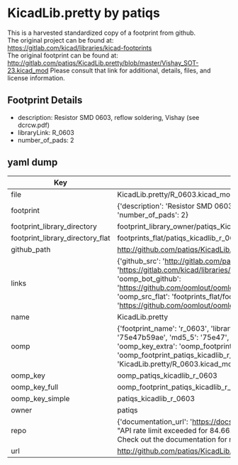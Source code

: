 # KicadLib.pretty by patiqs  
This is a harvested standardized copy of a footprint from github.  
The original project can be found at:  
https://gitlab.com/kicad/libraries/kicad-footprints  
The original footprint can be found at:
http://gitlab.com/patiqs/KicadLib.pretty/blob/master/Vishay_SOT-23.kicad_mod
Please consult that link for additional, details, files, and license information.  
## Footprint Details
* description: Resistor SMD 0603, reflow soldering, Vishay (see dcrcw.pdf)  
* libraryLink: R_0603  
* number_of_pads: 2  
## yaml dump  
| Key | Value |  
| --- | --- |  
| file | KicadLib.pretty/R_0603.kicad_mod |  
| footprint | {'description': 'Resistor SMD 0603, reflow soldering, Vishay (see dcrcw.pdf)', 'libraryLink': 'R_0603', 'number_of_pads': 2} |  
| footprint_library_directory | footprint_library_owner/patiqs_KicadLib.pretty |  
| footprint_library_directory_flat | footprints_flat/patiqs_kicadlib_r_0603/working |  
| github_path | http://github.com/patiqs/KicadLib.pretty/blob/master/R_0603.kicad_mod |  
| links | {'github_src': 'http://gitlab.com/patiqs/KicadLib.pretty/blob/master/Vishay_SOT-23.kicad_mod', 'github_src_repo': 'https://gitlab.com/kicad/libraries/kicad-footprints', 'oomp_bot': 'footprints/patiqs_kicadlib_r_0603/working', 'oomp_bot_github': 'https://github.com/oomlout/oomlout_oomp_footprint_bot/tree/main/footprints/patiqs_kicadlib_r_0603/working', 'oomp_src_flat': 'footprints_flat/footprints_flat/patiqs_kicadlib_r_0603/working', 'oomp_src_flat_github': 'https://github.com/oomlout/oomlout_oomp_footprint_src/tree/main/footprints_flat/patiqs_kicadlib_r_0603/working'} |  
| name | KicadLib.pretty |  
| oomp | {'footprint_name': 'r_0603', 'library_name': 'kicadlib', 'md5': '75e47b59ae5616005e5a482928abed8b', 'md5_10': '75e47b59ae', 'md5_5': '75e47', 'md5_6': '75e47b', 'oomp_key': 'oomp_patiqs_kicadlib_r_0603', 'oomp_key_extra': 'oomp_footprint_patiqs_kicadlib_r_0603', 'oomp_key_full': 'oomp_footprint_patiqs_kicadlib_r_0603_75e47b', 'oomp_key_simple': 'patiqs_kicadlib_r_0603', 'original_filename': 'KicadLib.pretty/R_0603.kicad_mod', 'owner_name': 'patiqs'} |  
| oomp_key | oomp_patiqs_kicadlib_r_0603 |  
| oomp_key_full | oomp_footprint_patiqs_kicadlib_r_0603 |  
| oomp_key_simple | patiqs_kicadlib_r_0603 |  
| owner | patiqs |  
| repo | {'documentation_url': 'https://docs.github.com/rest/overview/resources-in-the-rest-api#rate-limiting', 'message': "API rate limit exceeded for 84.66.173.59. (But here's the good news: Authenticated requests get a higher rate limit. Check out the documentation for more details.)"} |  
| url | http://github.com/patiqs/KicadLib.pretty |  

